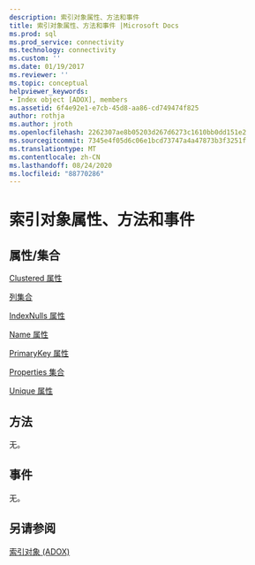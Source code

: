 ```yaml
---
description: 索引对象属性、方法和事件
title: 索引对象属性、方法和事件 |Microsoft Docs
ms.prod: sql
ms.prod_service: connectivity
ms.technology: connectivity
ms.custom: ''
ms.date: 01/19/2017
ms.reviewer: ''
ms.topic: conceptual
helpviewer_keywords:
- Index object [ADOX], members
ms.assetid: 6f4e92e1-e7cb-45d8-aa86-cd749474f825
author: rothja
ms.author: jroth
ms.openlocfilehash: 2262307ae8b05203d267d6273c1610bb0dd151e2
ms.sourcegitcommit: 7345e4f05d6c06e1bcd73747a4a47873b3f3251f
ms.translationtype: MT
ms.contentlocale: zh-CN
ms.lasthandoff: 08/24/2020
ms.locfileid: "88770286"
---
```

# <a name="index-object-properties-methods-and-events"></a>索引对象属性、方法和事件
## <a name="propertiescollections"></a>属性/集合  
 [Clustered 属性](./clustered-property-adox.md)  
  
 [列集合](./columns-collection-adox.md)  
  
 [IndexNulls 属性](./indexnulls-property-adox.md)  
  
 [Name 属性](./name-property-adox.md)  
  
 [PrimaryKey 属性](./primarykey-property-adox.md)  
  
 [Properties 集合](../ado-api/properties-collection-ado.md)  
  
 [Unique 属性](./unique-property-adox.md)  
  
## <a name="methods"></a>方法  
 无。  
  
## <a name="events"></a>事件  
 无。  
  
## <a name="see-also"></a>另请参阅  
 [索引对象 (ADOX)](./index-object-adox.md)